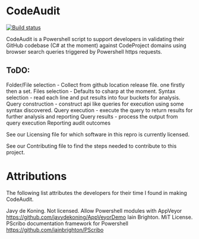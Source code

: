 # CodeAudit

[![Build status](https://ci.appveyor.com/api/projects/status/p0i9fefb7u4jix9a/branch/master?svg=true)](https://ci.appveyor.com/project/PeterMTaylor/codeaudit/branch/master)

CodeAudit is a Powershell script to support developers in validating their GitHub codebase (C# at the moment) against CodeProject domains using browser search queries triggered by Powershell https requests.

## ToDO:
 Folder/File selection - Collect from github location release file. one firstly then a set.
 Files selection - Defaults to csharp at the moment.
Syntax selection - read each line and put results into four buckets for analysis.
Query construction - construct api like queries for execution using some syntax discovered.
Query execution - execute the query to return results for further analysis and reporting
Query results - process the output from query execution
Reporting audit outcomes

See our Licensing file for which software in this repro is currently licensed.

See our Contributing file to find the steps needed to contribute to this project.

# Attributions

The following list attributes the developers for their time I found in making CodeAudit.

Javy de Koning. Not licensed. Allow Powershell modules with AppVeyor https://github.com/javydekoning/AppVeyorDemo
Iain Brighton. MiT License. PScribo documentation framework for Powershell https://github.com/iainbrighton/PScribo

